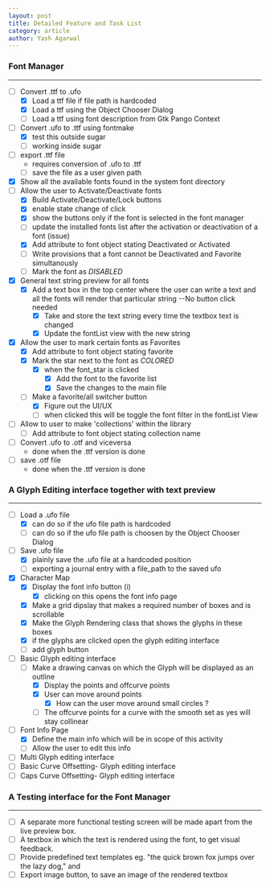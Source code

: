 ```yaml
---
layout: post
title: Detailed Feature and Task List
category: article
author: Yash Agarwal
---
```


### Font Manager
---
* [ ] Convert .ttf to .ufo
	*	[x] Load a ttf file if file path is hardcoded
	*	[x] Load a ttf using the Object Chooser Dialog
	*	[ ] Load a ttf using font description from Gtk Pango Context
* [ ] Convert .ufo to .ttf using fontmake
	* [x] test this outside sugar
	* [ ] working inside sugar
* [ ] export .ttf file
	* requires conversion of .ufo to .ttf
	* [ ] save the file as a user given path
* [x] Show all the available fonts found in the system font directory
* [ ] Allow the user to Activate/Deactivate fonts
	* [x] Build Activate/Deactivate/Lock buttons
	* [x] enable state change of click
	* [x] show the buttons only if the font is selected in the font manager
	* [ ] update the installed fonts list after the activation or deactivation of a font (issue)
	* [x] Add attribute to font object stating Deactivated or Activated
	* [ ] Write provisions that a font cannot be Deactivated and Favorite simultanously
	* [ ] Mark the font as *DISABLED*
* [x] General text string preview for all fonts
  * [x] Add a text box in the top center where the user can write a text and all the fonts will render that particular string --No button click needed
    * [x] Take and store the text string every time the textbox text is changed
	* [x] Update the fontList view with the new string
* [x] Allow the user to mark certain fonts as Favorites
	* [x] Add attribute to font object stating favorite
	* [x] Mark the star next to the font as *COLORED*
	  * [x] when the font_star is clicked
	    * [x] Add the font to the favorite list
		* [x] Save the changes to the main file
	* [ ] Make a favorite/all switcher button
      * [x] Figure out the UI/UX
      * [ ] when clicked this will be toggle the font filter in the fontList View
* [ ] Allow to user to make 'collections' within the library
	* [ ] Add attribute to font object stating collection name
* [ ] Convert .ufo to .otf and viceversa
	* done when the .ttf version is done
* [ ] save .otf file
	* done when the .ttf version is done

### A Glyph Editing interface together with text preview
---

* [ ] Load a .ufo file
	* [x] can do so if the ufo file path is hardcoded
	* [ ] can do so if the ufo file path is choosen by the Object Chooser Dialog
* [ ] Save .ufo file
	* [x] plainly save the .ufo file at a hardcoded position
	* [ ] exporting a journal entry with a file_path to the saved ufo
* [x] Character Map
	* [x] Display the font info button (i)
		* [x] clicking on this opens the font info page
	* [x] Make a grid dipslay that makes a required number of boxes and is scrollable
	* [x] Make the Glyph Rendering class that shows the glyphs in these boxes
	* [x] if the glyphs are clicked open the glyph editing interface
	* [ ] add glyph button
* [ ] Basic Glyph editing interface
	* [ ] Make a drawing canvas on which the Glyph will be displayed as an outline
		* [x] Display the points and offcurve points
		* [x] User can move around points
			* [x] How can the user move around small circles ?
		* [ ] The offcurve points for a curve with the smooth set as yes will stay collinear
* [ ] Font Info Page
	* [x] Define the main info which will be in scope of this activity
	* [ ] Allow the user to edit this info
* [ ] Multi Glyph editing interface
* [ ] Basic Curve Offsetting- Glyph editing interface
* [ ] Caps Curve Offsetting- Glyph editing interface

### A Testing interface for the Font Manager
---
* [ ] A separate more functional testing screen will be made apart from the live preview box.
* [ ] A textbox in which the text is rendered using the font, to get visual feedback.
* [ ] Provide predefined text templates eg. "the quick brown fox jumps over the lazy dog," and
* [ ] Export image button, to save an image of the rendered textbox
